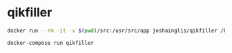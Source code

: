 qikfiller
=========

```bash
docker run --rm -it -v $(pwd)/src:/usr/src/app joshainglis/qikfiller /bin/sh
```

```bash
docker-compose run qikfiller
```